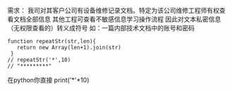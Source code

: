 需求：
我司对其客户公司有设备维修记录文档。特定为该公司维修工程师有权查看文档全部信息 其他工程可查看不敏感信息学习操作流程
因此对文本私密信息（无权限查看的）转义成符号
如：一篇内部技术文档中的账号和密码
```
function repeatStr(str,len){
   return new Array(len+1).join(str)
 }
// repeatStr('*',10)
// "*********"
```
在python你直接 print('*'*10)
